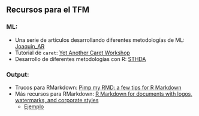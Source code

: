 ## Recursos para el TFM
### ML:  
* Una serie de artículos desarrollando diferentes metodologías de ML: [Joaquin_AR](https://rpubs.com/Joaquin_AR)
* Tutorial de `caret`: [Yet Another Caret Workshop](https://www.gokhan.io/post/caret-workshop/)
* Desarrollo de diferentes metodologías con R: [STHDA](http://www.sthda.com/)

### Output:  
* Trucos para RMarkdown: [Pimp my RMD: a few tips for R Markdown](https://holtzy.github.io/Pimp-my-rmd/)
* Más recursos para RMarkdown: [R Markdown for documents with logos, watermarks, and corporate styles](http://ellisp.github.io/blog/2017/09/09/rmarkdown)
    + [Ejemplo](https://raw.githubusercontent.com/ellisp/rmarkdown-corporate-eg/master/report-1/report.Rmd)
